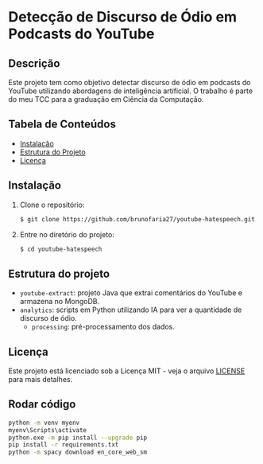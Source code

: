 # Detecção de Discurso de Ódio em Podcasts do YouTube

## Descrição
Este projeto tem como objetivo detectar discurso de ódio em podcasts do YouTube utilizando abordagens de inteligência artificial. O trabalho é parte do meu TCC para a graduação em Ciência da Computação.

## Tabela de Conteúdos
- [Instalação](#instalação)
- [Estrutura do Projeto](#estrutura-do-projeto)
- [Licença](#licença)

## Instalação
1. Clone o repositório:
    ```bash
    $ git clone https://github.com/brunofaria27/youtube-hatespeech.git
    ```
2. Entre no diretório do projeto:
    ```bash
    $ cd youtube-hatespeech
    ```

## Estrutura do projeto
- `youtube-extract`: projeto Java que extrai comentários do YouTube e armazena no MongoDB.
- `analytics`: scripts em Python utilizando IA para ver a quantidade de discurso de ódio.
    - `processing`: pré-processamento dos dados.

## Licença
Este projeto está licenciado sob a Licença MIT - veja o arquivo [LICENSE](https://github.com/brunofaria27/youtube-hatespeech/blob/main/LICENSE) para mais detalhes.

## Rodar código
```bash
python -m venv myenv
myenv\Scripts\activate
python.exe -m pip install --upgrade pip
pip install -r requirements.txt
python -m spacy download en_core_web_sm
```